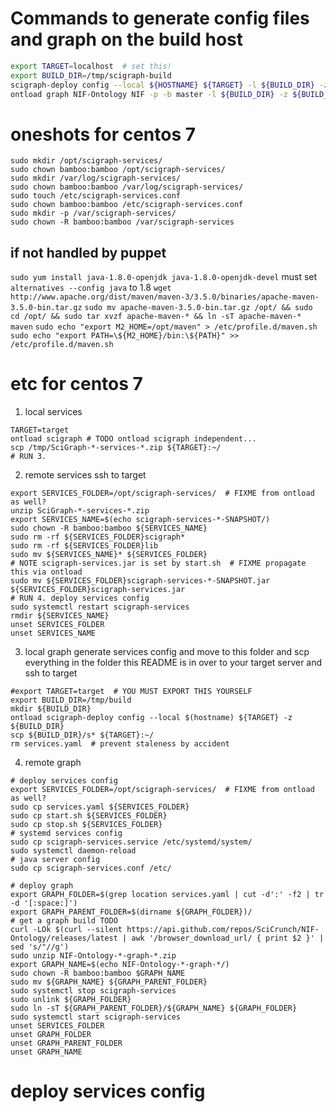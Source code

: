 # Commands to generate config files and graph on the build host
``` bash
export TARGET=localhost  # set this!
export BUILD_DIR=/tmp/scigraph-build
scigraph-deploy config --local ${HOSTNAME} ${TARGET} -l ${BUILD_DIR} -z ${BUILD_DIR}
ontload graph NIF-Ontology NIF -p -b master -l ${BUILD_DIR} -z ${BUILD_DIR}
```

# oneshots for centos 7
```
sudo mkdir /opt/scigraph-services/
sudo chown bamboo:bamboo /opt/scigraph-services/
sudo mkdir /var/log/scigraph-services/
sudo chown bamboo:bamboo /var/log/scigraph-services/
sudo touch /etc/scigraph-services.conf
sudo chown bamboo:bamboo /etc/scigraph-services.conf
sudo mkdir -p /var/scigraph-services/
sudo chown -R bamboo:bamboo /var/scigraph-services
```

## if not handled by puppet
`sudo yum install java-1.8.0-openjdk java-1.8.0-openjdk-devel`
must set `alternatives --config java` to 1.8
`wget http://www.apache.org/dist/maven/maven-3/3.5.0/binaries/apache-maven-3.5.0-bin.tar.gz`
`sudo mv apache-maven-3.5.0-bin.tar.gz /opt/ && sudo cd /opt/ && sudo tar xvzf apache-maven-* && ln -sT apache-maven-* maven`
`sudo echo "export M2_HOME=/opt/maven" > /etc/profile.d/maven.sh`
`sudo echo "export PATH=\${M2_HOME}/bin:\${PATH}" >> /etc/profile.d/maven.sh`

# etc for centos 7
1. local services
```
TARGET=target
ontload scigraph # TODO ontload scigraph independent...
scp /tmp/SciGraph-*-services-*.zip ${TARGET}:~/
# RUN 3.
```

2. remote services ssh to target
```
export SERVICES_FOLDER=/opt/scigraph-services/  # FIXME from ontload as well?
unzip SciGraph-*-services-*.zip
export SERVICES_NAME=$(echo scigraph-services-*-SNAPSHOT/)
sudo chown -R bamboo:bamboo ${SERVICES_NAME}
sudo rm -rf ${SERVICES_FOLDER}scigraph*
sudo rm -rf ${SERVICES_FOLDER}lib
sudo mv ${SERVICES_NAME}* ${SERVICES_FOLDER}
# NOTE scigraph-services.jar is set by start.sh  # FIXME propagate this via ontload
sudo mv ${SERVICES_FOLDER}scigraph-services-*-SNAPSHOT.jar ${SERVICES_FOLDER}scigraph-services.jar
# RUN 4. deploy services config
sudo systemctl restart scigraph-services
rmdir ${SERVICES_NAME}
unset SERVICES_FOLDER
unset SERVICES_NAME
```

3. local graph generate services config and move to this folder and scp everything in the folder
this README is in over to your target server and ssh to target 
```
#export TARGET=target  # YOU MUST EXPORT THIS YOURSELF
export BUILD_DIR=/tmp/build
mkdir ${BUILD_DIR}
ontload scigraph-deploy config --local $(hostname) ${TARGET} -z ${BUILD_DIR}
scp ${BUILD_DIR}/s* ${TARGET}:~/
rm services.yaml  # prevent staleness by accident
```

4. remote graph
```
# deploy services config
export SERVICES_FOLDER=/opt/scigraph-services/  # FIXME from ontload as well?
sudo cp services.yaml ${SERVICES_FOLDER}
sudo cp start.sh ${SERVICES_FOLDER}
sudo cp stop.sh ${SERVICES_FOLDER}
# systemd services config
sudo cp scigraph-services.service /etc/systemd/system/
sudo systemctl daemon-reload
# java server config
sudo cp scigraph-services.conf /etc/

# deploy graph
export GRAPH_FOLDER=$(grep location services.yaml | cut -d':' -f2 | tr -d '[:space:]')
export GRAPH_PARENT_FOLDER=$(dirname ${GRAPH_FOLDER})/
# get a graph build TODO
curl -LOk $(curl --silent https://api.github.com/repos/SciCrunch/NIF-Ontology/releases/latest | awk '/browser_download_url/ { print $2 }' | sed 's/"//g')
sudo unzip NIF-Ontology-*-graph-*.zip
export GRAPH_NAME=$(echo NIF-Ontology-*-graph-*/)
sudo chown -R bamboo:bamboo $GRAPH_NAME
sudo mv ${GRAPH_NAME} ${GRAPH_PARENT_FOLDER}
sudo systemctl stop scigraph-services
sudo unlink ${GRAPH_FOLDER}
sudo ln -sT ${GRAPH_PARENT_FOLDER}/${GRAPH_NAME} ${GRAPH_FOLDER}
sudo systemctl start scigraph-services
unset SERVICES_FOLDER
unset GRAPH_FOLDER
unset GRAPH_PARENT_FOLDER
unset GRAPH_NAME
```

# deploy services config
